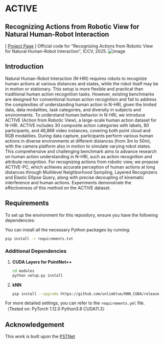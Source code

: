 # ACTIVE

## Recognizing Actions from Robotic View for Natural Human-Robot Interaction

[ [Project Page](https://active2750.github.io/) ]
Official code for "Recognizing Actions from Robotic View for Natural Human-Robot Interaction", ICCV, 2025.
![image](assets/image.png)

## Introduction

Natural Human-Robot Interaction (N-HRI) requires robots to recognize human actions at various distances and states, while the robot itself may be in motion or stationary. This setup is more flexible and practical than traditional human action recognition tasks. However, existing benchmarks are designed for conventional human action recognition and fail to address the complexities of understanding human action in N-HRI, given the limited data, data modalities, task categories, and diversity in subjects and environments. To understand human behavior in N-HRI, we introduce ACTIVE (Action from Robotic View), a large-scale human action dataset for N-HRI. ACTIVE includes 30 composite action categories with labels, 80 participants, and 46,868 video instances, covering both point cloud and RGB modalities. During data capture, participants perform various human actions in diverse environments at different distances (from 3m to 50m), with the camera platform also in motion to simulate varying robot states. This comprehensive and challenging benchmark aims to advance research on human action understanding in N-HRI, such as action recognition and attribute recognition. For recognizing actions from robotic view, we propose ACTIVE-PC, which achieves accurate perception of human actions at long distances through Multilevel Neighborhood Sampling, Layered Recognizers and Elastic Ellipse Query, along with precise decoupling of kinematic interference and human actions. Experiments demonstrate the effectiveness of this method on the ACTIVE dataset.

## Requirements

To set up the environment for this repository, ensure you have the following dependencies:

You can install all the necessary Python packages by running:

```bash
pip install -r requirements.txt
```

### Additional Dependencies

1. **CUDA Layers for PointNet++**  

   ```bash
   cd modules
   python setup.py install
   ```

2. **kNN**  

   ```bash
   pip install --upgrade https://github.com/unlimblue/KNN_CUDA/releases/download/0.2/KNN_CUDA-0.2-py3-none-any.whl
   ```

For more detailed settings, you can refer to the `requirements.yml` file.（Tested on: PyTorch 1.12.0 Python3.8 CUDA11.3）

## Acknowledgement
This work is built upon the [PSTNet](https://github.com/hehefan/Point-Spatio-Temporal-Convolution)
